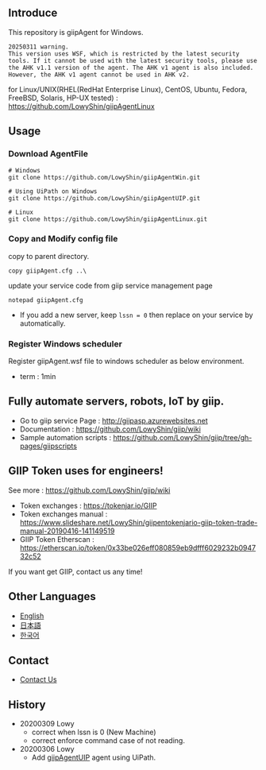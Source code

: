 ## Introduce

This repository is giipAgent for Windows.

```warn
20250311 warning.
This version uses WSF, which is restricted by the latest security tools. If it cannot be used with the latest security tools, please use the AHK v1.1 version of the agent. The AHK v1 agent is also included. However, the AHK v1 agent cannot be used in AHK v2.
```

for Linux/UNIX(RHEL(RedHat Enterprise Linux), CentOS, Ubuntu, Fedora, FreeBSD, Solaris, HP-UX tested) : https://github.com/LowyShin/giipAgentLinux

## Usage

### Download AgentFile

```shell
# Windows
git clone https://github.com/LowyShin/giipAgentWin.git

# Using UiPath on Windows
git clone https://github.com/LowyShin/giipAgentUIP.git

# Linux
git clone https://github.com/LowyShin/giipAgentLinux.git
```

### Copy and Modify config file

copy to parent directory.
```command
copy giipAgent.cfg ..\
```

update your service code from giip service management page
```command
notepad giipAgent.cfg
```

* If you add a new server, keep `lssn = 0` then replace on your service by automatically.

### Register Windows scheduler

Register giipAgent.wsf file to windows scheduler as below environment.

* term : 1min

## Fully automate servers, robots, IoT by giip.

* Go to giip service Page : http://giipasp.azurewebsites.net
* Documentation : https://github.com/LowyShin/giip/wiki
* Sample automation scripts : https://github.com/LowyShin/giip/tree/gh-pages/giipscripts

## GIIP Token uses for engineers!

See more : https://github.com/LowyShin/giip/wiki

* Token exchanges : https://tokenjar.io/GIIP
* Token exchanges manual : https://www.slideshare.net/LowyShin/giipentokenjario-giip-token-trade-manual-20190416-141149519
* GIIP Token Etherscan : https://etherscan.io/token/0x33be026eff080859eb9dfff6029232b094732c52

If you want get GIIP, contact us any time!

## Other Languages

* [English](https://github.com/LowyShin/giip/wiki)
* [日本語](https://github.com/LowyShin/giip-ja/wiki)
* [한국어](https://github.com/LowyShin/giip-ko/wiki)

## Contact

* [Contact Us](https://github.com/LowyShin/giip/wiki/Contact-Us)

## History

* 20200309 Lowy
  * correct when lssn is 0 (New Machine)
  * correct enforce command case of not reading.
* 20200306 Lowy
  * Add [giipAgentUIP](https://github.com/LowyShin/giipAgentUIP) agent using UiPath.
